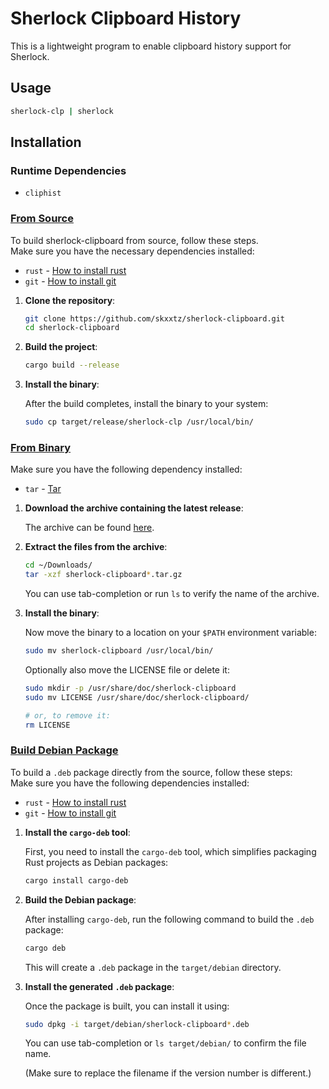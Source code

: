 # Sherlock Clipboard History

This is a lightweight program to enable clipboard history support for Sherlock.


## Usage



```bash
sherlock-clp | sherlock
```

## Installation

### Runtime Dependencies
- `cliphist`

### <ins>From Source</ins>

To build sherlock-clipboard from source, follow these steps.<br>
Make sure you have the necessary dependencies installed:

- `rust` - [How to install rust](https://www.rust-lang.org/tools/install)
- `git` - [How to install git](https://github.com/git-guides/install-git)

1. **Clone the repository**:

    ```bash
    git clone https://github.com/skxxtz/sherlock-clipboard.git
    cd sherlock-clipboard
    ```

2. **Build the project**:

    ```bash
    cargo build --release
    ```

3. **Install the binary**:

    After the build completes, install the binary to your system:

    ```bash
    sudo cp target/release/sherlock-clp /usr/local/bin/
    ```

### <ins>From Binary</ins>

Make sure you have the following dependency installed:

- `tar` - [Tar](https://www.gnu.org/software/tar/)

1. **Download the archive containing the latest release**:

    The archive can be found [here](https://github.com/Skxxtz/sherlock-clipboard/releases/latest).

2. **Extract the files from the archive**:

    ```bash
    cd ~/Downloads/
    tar -xzf sherlock-clipboard*.tar.gz
    ```

    You can use tab-completion or run `ls` to verify the name of the archive.

3. **Install the binary**:

    Now move the binary to a location on your `$PATH` environment variable:

    ```bash
    sudo mv sherlock-clipboard /usr/local/bin/
    ```

    Optionally also move the LICENSE file or delete it:

    ```bash
    sudo mkdir -p /usr/share/doc/sherlock-clipboard
    sudo mv LICENSE /usr/share/doc/sherlock-clipboard/

    # or, to remove it:
    rm LICENSE
    ```

### <ins>Build Debian Package</ins>

To build a `.deb` package directly from the source, follow these steps:<br>
Make sure you have the following dependencies installed:

- `rust` - [How to install rust](https://www.rust-lang.org/tools/install)
- `git` - [How to install git](https://github.com/git-guides/install-git)

1. **Install the `cargo-deb` tool**:

    First, you need to install the `cargo-deb` tool, which simplifies packaging Rust projects as Debian packages:

    ```bash
    cargo install cargo-deb
    ```

2. **Build the Debian package**:

    After installing `cargo-deb`, run the following command to build the `.deb` package:

    ```bash
    cargo deb
    ```

    This will create a `.deb` package in the `target/debian` directory.

3. **Install the generated `.deb` package**:

    Once the package is built, you can install it using:

    ```bash
    sudo dpkg -i target/debian/sherlock-clipboard*.deb
    ```

    You can use tab-completion or `ls target/debian/` to confirm the file name.

    (Make sure to replace the filename if the version number is different.)
